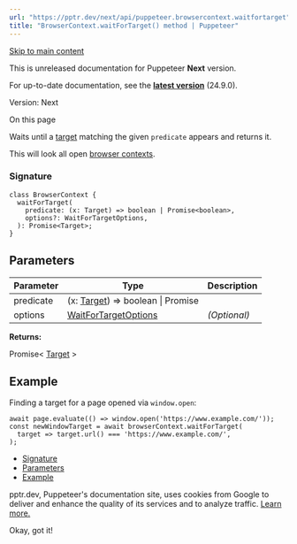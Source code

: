 ```yaml
---
url: "https://pptr.dev/next/api/puppeteer.browsercontext.waitfortarget"
title: "BrowserContext.waitForTarget() method | Puppeteer"
---
```


[Skip to main content](https://pptr.dev/next/api/puppeteer.browsercontext.waitfortarget#__docusaurus_skipToContent_fallback)

This is unreleased documentation for Puppeteer **Next** version.

For up-to-date documentation, see the **[latest version](https://pptr.dev/api/puppeteer.browsercontext.waitfortarget)** (24.9.0).

Version: Next

On this page

Waits until a [target](https://pptr.dev/next/api/puppeteer.target) matching the given `predicate` appears and returns it.

This will look all open [browser contexts](https://pptr.dev/next/api/puppeteer.browsercontext).

### Signature [​](https://pptr.dev/next/api/puppeteer.browsercontext.waitfortarget\#signature "Direct link to Signature")

```codeBlockLines_RjmQ
class BrowserContext {
  waitForTarget(
    predicate: (x: Target) => boolean | Promise<boolean>,
    options?: WaitForTargetOptions,
  ): Promise<Target>;
}

```

## Parameters [​](https://pptr.dev/next/api/puppeteer.browsercontext.waitfortarget\#parameters "Direct link to Parameters")

| Parameter | Type | Description |
| --- | --- | --- |
| predicate | (x: [Target](https://pptr.dev/next/api/puppeteer.target)) =\> boolean \| Promise<boolean> |  |
| options | [WaitForTargetOptions](https://pptr.dev/next/api/puppeteer.waitfortargetoptions) | _(Optional)_ |

**Returns:**

Promise< [Target](https://pptr.dev/next/api/puppeteer.target) >

## Example [​](https://pptr.dev/next/api/puppeteer.browsercontext.waitfortarget\#example "Direct link to Example")

Finding a target for a page opened via `window.open`:

```codeBlockLines_RjmQ
await page.evaluate(() => window.open('https://www.example.com/'));
const newWindowTarget = await browserContext.waitForTarget(
  target => target.url() === 'https://www.example.com/',
);

```

- [Signature](https://pptr.dev/next/api/puppeteer.browsercontext.waitfortarget#signature)
- [Parameters](https://pptr.dev/next/api/puppeteer.browsercontext.waitfortarget#parameters)
- [Example](https://pptr.dev/next/api/puppeteer.browsercontext.waitfortarget#example)

pptr.dev, Puppeteer's documentation site, uses cookies from Google to deliver and enhance the quality of its services and to analyze traffic. [Learn more.](https://policies.google.com/technologies/cookies)

Okay, got it!